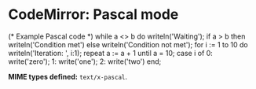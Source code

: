 CodeMirror: Pascal mode
=======================

(\* Example Pascal code \*) while a &lt;&gt; b do writeln('Waiting'); if a &gt; b then writeln('Condition met') else writeln('Condition not met'); for i := 1 to 10 do writeln('Iteration: ', i:1); repeat a := a + 1 until a = 10; case i of 0: write('zero'); 1: write('one'); 2: write('two') end;

**MIME types defined:** `text/x-pascal`.
